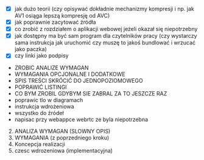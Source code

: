 - [x] jak dużo teorii (czy opisywać dokładnie mechanizmy kompresji i np. jak AV1 osiąga lepszą
  kompresję od AVC)
- [x] jak poprawnie zacytować źródła
- [x] co zrobić z rozdziałem o aplikacji webowej jeżeli okazał się niepotrzebny
- [x] jak dostępny ma być sam program dla czytelników pracy (czy wystarczy sama instrukcja jak
  uruchomić czy muszę to jakoś bundlować i wrzucać jako paczka)
- [x] czy linki jako podpisy

- ZROBIC ANALIZE WYMAGAN
- WYMAGANIA OPCJONALNE I DODATKOWE
- SPIS TREŚCI SKRÓCIĆ DO JEDNOPOZIOMOWEGO
- POPRAWIĆ LISTINGI
- CO BYM ZROBIL GDYBYM SIE ZABRAL ZA TO JESZCZE RAZ
- poprawic tlo w diagramach
- instrukcja wdrożeniowa
- wszystko do źródeł
- napisac przy webappce webrtc ze byla niepotrzebna

2. ANALIZA WYMAGAN (SLOWNY OPIS)
3. WYMAGANIA (z poprzedniego kroku)
4. Koncepcja realizacji
5. czesc wdrozeniowa (implementacyjna)

